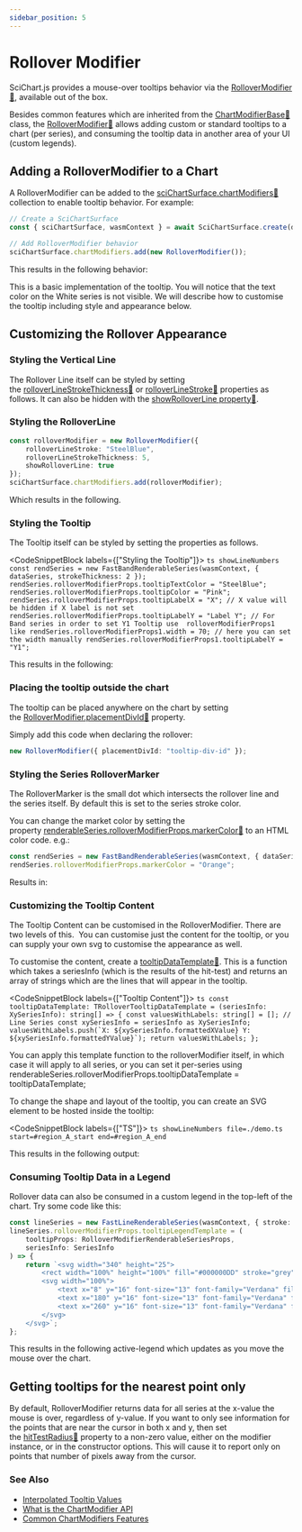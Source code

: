 ```yaml
---
sidebar_position: 5
---
```


# Rollover Modifier

SciChart.js provides a mouse-over tooltips behavior via the [RolloverModifier:blue_book:](https://www.scichart.com/documentation/js/current/typedoc/classes/rollovermodifier.html), available out of the box.

Besides common features which are inherited from the [ChartModifierBase:blue_book:](https://www.scichart.com/documentation/js/current/typedoc/classes/chartmodifierbase.html) class, the [RolloverModifier:blue_book:](https://www.scichart.com/documentation/js/current/typedoc/classes/rollovermodifier.html) allows adding custom or standard tooltips to a chart (per series), and consuming the tooltip data in another area of your UI (custom legends).

Adding a RolloverModifier to a Chart
------------------------------------

A RolloverModifier can be added to the [sciChartSurface.chartModifiers:blue_book:](https://www.scichart.com/documentation/js/current/typedoc/classes/scichartsurface.html#chartmodifiers) collection to enable tooltip behavior. For example:

```ts showLineNumbers
// Create a SciChartSurface
const { sciChartSurface, wasmContext } = await SciChartSurface.create(divElementId);

// Add RolloverModifier behavior
sciChartSurface.chartModifiers.add(new RolloverModifier());
```

This results in the following behavior:

<CenteredImageWrapper
    src="/images/ChartModifiers_RolloverModifier.gif"
    alt="Rollover Modifier Example"
/>

This is a basic implementation of the tooltip. You will notice that the text color on the White series is not visible. We will describe how to customise the tooltip including style and appearance below.

Customizing the Rollover Appearance
-----------------------------------

### Styling the Vertical Line

The Rollover Line itself can be styled by setting the [rolloverLineStrokeThickness:blue_book:](https://www.scichart.com/documentation/js/current/typedoc/classes/rollovermodifier.html#rolloverlinestrokethickness) or [rolloverLineStroke:blue_book:](https://www.scichart.com/documentation/js/current/typedoc/classes/rollovermodifier.html#rolloverlinestroke) properties as follows. It can also be hidden with the [showRolloverLine property:blue_book:](https://www.scichart.com/documentation/js/current/typedoc/classes/rollovermodifier.html#showrolloverline).

### Styling the RolloverLine

```ts
const rolloverModifier = new RolloverModifier({
    rolloverLineStroke: "SteelBlue",
    rolloverLineStrokeThickness: 5,
    showRolloverLine: true
});
sciChartSurface.chartModifiers.add(rolloverModifier);
```

Which results in the following.

<CenteredImageWrapper
    src="/images/ChartModifiers_RolloverModifier_VerticalLine.png"
    alt="Rollover Modifier Vertical Line Example"
/>

### Styling the Tooltip

The Tooltip itself can be styled by setting the properties as follows.

<CodeSnippetBlock labels={["Styling the Tooltip"]}>
    ```ts showLineNumbers
    const rendSeries = new FastBandRenderableSeries(wasmContext, { dataSeries, strokeThickness: 2 });
    rendSeries.rolloverModifierProps.tooltipTextColor = "SteelBlue";
    rendSeries.rolloverModifierProps.tooltipColor = "Pink";
    rendSeries.rolloverModifierProps.tooltipLabelX = "X"; // X value will be hidden if X label is not set
    rendSeries.rolloverModifierProps.tooltipLabelY = "Label Y";
    // For Band series in order to set Y1 Tooltip use  rolloverModifierProps1 like
    rendSeries.rolloverModifierProps1.width = 70; // here you can set the width manually
    rendSeries.rolloverModifierProps1.tooltipLabelY = "Y1";
    ```
</CodeSnippetBlock>

This results in the following:

<CenteredImageWrapper
    src="/images/ChartModifiers_RolloverModifier_CustomTooltipStyle.png"
    alt="Rollover Modifier Custom Tooltip Style"
/>

### Placing the tooltip outside the chart

The tooltip can be placed anywhere on the chart by setting the [RolloverModifier.placementDivId:blue_book:](https://www.scichart.com/documentation/js/current/typedoc/classes/rollovermodifier.html#placementdivid) property.

Simply add this code when declaring the rollover:

```ts showLineNumbers
new RolloverModifier({ placementDivId: "tooltip-div-id" });
```

### Styling the Series RolloverMarker

The RolloverMarker is the small dot which intersects the rollover line and the series itself. By default this is set to the series stroke color.

You can change the market color by setting the property [renderableSeries.rolloverModifierProps.markerColor:blue_book:](https://www.scichart.com/documentation/js/current/typedoc/classes/rollovermodifierrenderableseriesprops.html#markercolor) to an HTML color code. e.g.:

```ts showLineNumbers
const rendSeries = new FastBandRenderableSeries(wasmContext, { dataSeries, strokeThickness: 2 });
rendSeries.rolloverModifierProps.markerColor = "Orange";
```

Results in:

<CenteredImageWrapper
    src="/images/ChartModifiers_RolloverModifier_CustomMarkerStyle.png"
    alt="Rollover Modifier Custom Marker Style"
/>

### Customizing the Tooltip Content

The Tooltip Content can be customised in the RolloverModifier. There are two levels of this.  You can customise just the content for the tooltip, or you can supply your own svg to customise the appearance as well.

To customise the content, create a [tooltipDataTemplate:blue_book:](https://www.scichart.com/documentation/js/current/typedoc/classes/rollovermodifier.html#tooltipdatatemplate). This is a function which takes a seriesInfo (which is the results of the hit-test) and returns an array of strings which are the lines that will appear in the tooltip.


<CodeSnippetBlock labels={["Tooltip Content"]}>
    ```ts
    const tooltipDataTemplate: TRolloverTooltipDataTemplate = (seriesInfo: XySeriesInfo): string[] => {
        const valuesWithLabels: string[] = [];
        // Line Series
        const xySeriesInfo = seriesInfo as XySeriesInfo;
        valuesWithLabels.push(`X: ${xySeriesInfo.formattedXValue} Y: ${xySeriesInfo.formattedYValue}`);
        return valuesWithLabels;
    };
    ```
</CodeSnippetBlock>

You can apply this template function to the rolloverModifier itself, in which case it will apply to all series, or you can set it per-series using renderableSeries.rolloverModifierProps.tooltipDataTemplate = tooltipDataTemplate;

To change the shape and layout of the tooltip, you can create an SVG element to be hosted inside the tooltip:

<CodeSnippetBlock labels={["TS"]}>
    ```ts showLineNumbers file=./demo.ts start=#region_A_start end=#region_A_end
    ```
</CodeSnippetBlock>

This results in the following output:

<LiveDocSnippet name="./demo" />

### Consuming Tooltip Data in a Legend

Rollover data can also be consumed in a custom legend in the top-left of the chart. Try some code like this:

```ts showLineNumbers
const lineSeries = new FastLineRenderableSeries(wasmContext, { stroke: EColor.Orange });
lineSeries.rolloverModifierProps.tooltipLegendTemplate = (
    tooltipProps: RolloverModifierRenderableSeriesProps,
    seriesInfo: SeriesInfo
) => {
    return `<svg width="340" height="25">
        <rect width="100%" height="100%" fill="#000000DD" stroke="grey" stroke-width="2" />
        <svg width="100%">
            <text x="8" y="16" font-size="13" font-family="Verdana" fill="red">Custom Legend Tooltip</text>
            <text x="180" y="16" font-size="13" font-family="Verdana" fill="lightblue">X: ${seriesInfo.formattedXValue}</text>
            <text x="260" y="16" font-size="13" font-family="Verdana" fill="green">Y: ${seriesInfo.formattedYValue}</text>
        </svg>
    </svg>`;
};
```

This results in the following active-legend which updates as you move the mouse over the chart.

<CenteredImageWrapper
    src="/images/ChartModifiers_RolloverModifier_CustomLegend.png"
    alt="Rollover Modifier Custom Legend"
/>

Getting tooltips for the nearest point only
-------------------------------------------

By default, RolloverModifier returns data for all series at the x-value the mouse is over, regardless of y-value. If you want to only see information for the points that are near the cursor in both x and y, then set the [hitTestRadius:blue_book:](https://www.scichart.com/documentation/js/current/typedoc/classes/rollovermodifier.html#hittestradius) property to a non-zero value, either on the modifier instance, or in the constructor options. This will cause it to report only on points that number of pixels away from the cursor.

### See Also

* [Interpolated Tooltip Values](/2d-charts/chart-modifier-api/cursor-modifier/interpolated-tooltip-values)
* [What is the ChartModifier API](/2d-charts/chart-modifier-api/chart-modifier-api-overview)
* [Common ChartModifiers Features](/2d-charts/chart-modifier-api/common-features/)